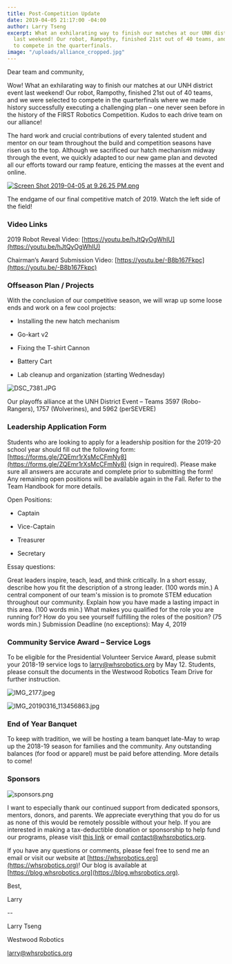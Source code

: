 ```yaml
---
title: Post-Competition Update
date: 2019-04-05 21:17:00 -04:00
author: Larry Tseng
excerpt: What an exhilarating way to finish our matches at our UNH district event
  last weekend! Our robot, Rampothy, finished 21st out of 40 teams, and we were selected
  to compete in the quarterfinals.
image: "/uploads/alliance_cropped.jpg"
---
```


Dear team and community,

Wow! What an exhilarating way to finish our matches at our UNH district event last weekend! Our robot, Rampothy, finished 21st out of 40 teams, and we were selected to compete in the quarterfinals where we made history successfully executing a challenging plan – one never seen before in the history of the FIRST Robotics Competition. Kudos to each drive team on our alliance!

The hard work and crucial contributions of every talented student and mentor on our team throughout the build and competition seasons have risen us to the top. Although we sacrificed our hatch mechanism midway through the event, we quickly adapted to our new game plan and devoted all our efforts toward our ramp feature, enticing the masses at the event and online.

[![Screen Shot 2019-04-05 at 9.26.25 PM.png](/uploads/Screen%20Shot%202019-04-05%20at%209.26.25%20PM.png)](https://www.youtube.com/watch?v=GxLf-ustTCE&autoplay=1)

The endgame of our final competitive match of 2019. Watch the left side of the field!

### Video Links


2019 Robot Reveal Video: [https://youtu.be/hJtQyOgWhIU](https://youtu.be/hJtQyOgWhIU)

Chairman’s Award Submission Video: [https://youtu.be/-B8b167Fkpc](https://youtu.be/-B8b167Fkpc)

### Offseason Plan / Projects


With the conclusion of our competitive season, we will wrap up some loose ends and work on a few cool projects:

* Installing the new hatch mechanism

* Go-kart v2

* Fixing the T-shirt Cannon

* Battery Cart

* Lab cleanup and organization (starting Wednesday)

![DSC_7381.JPG](/uploads/DSC_7381.JPG)

Our playoffs alliance at the UNH District Event – Teams 3597 (Robo-Rangers), 1757 (Wolverines), and 5962 (perSEVERE)

### Leadership Application Form


Students who are looking to apply for a leadership position for the 2019-20 school year should fill out the following form: [https://forms.gle/ZQEmr1rXsMcCFmNy8](https://forms.gle/ZQEmr1rXsMcCFmNy8) (sign in required). Please make sure all answers are accurate and complete prior to submitting the form! Any remaining open positions will be available again in the Fall. Refer to the Team Handbook for more details.

Open Positions:

* Captain

* Vice-Captain

* Treasurer

* Secretary
  

Essay questions:

Great leaders inspire, teach, lead, and think critically. In a short essay, describe how you fit the description of a strong leader. (100 words min.)
A central component of our team's mission is to promote STEM education throughout our community. Explain how you have made a lasting impact in this area. (100 words min.)
What makes you qualified for the role you are running for? How do you see yourself fulfilling the roles of the position? (75 words min.)
Submission Deadline (no exceptions): May 4, 2019

### Community Service Award – Service Logs


To be eligible for the Presidential Volunteer Service Award, please submit your 2018-19 service logs to larry@whsrobotics.org by May 12. Students, please consult the documents in the Westwood Robotics Team Drive for further instruction.

![IMG_2177.jpeg](/uploads/IMG_2177.jpeg)

![IMG_20190316_113456863.jpg](/uploads/IMG_20190316_113456863.jpg)

### End of Year Banquet


To keep with tradition, we will be hosting a team banquet late-May to wrap up the 2018-19 season for families and the community. Any outstanding balances (for food or apparel) must be paid before attending. More details to come!

### Sponsors

![sponsors.png](/uploads/sponsors.png)

I want to especially thank our continued support from dedicated sponsors, mentors, donors, and parents. We appreciate everything that you do for us as none of this would be remotely possible without your help. If you are interested in making a tax-deductible donation or sponsorship to help fund our programs, please visit [this link](https://whsrobotics.org/community/sponsors/Westwood%20Robotics%20Sponsorship%20Information%202018-19.pdf) or email contact@whsrobotics.org.

If you have any questions or comments, please feel free to send me an email or visit our website at [https://whsrobotics.org](https://whsrobotics.org)! Our blog is available at [https://blog.whsrobotics.org](https://blog.whsrobotics.org).

Best,


Larry

--


Larry Tseng


Westwood Robotics


larry@whsrobotics.org